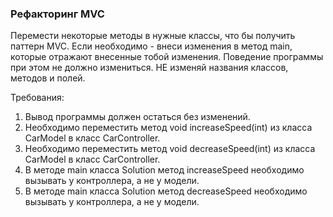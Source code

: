 
### Рефакторинг MVC

Перемести некоторые методы в нужные классы, что бы получить паттерн MVC. Если необходимо - внеси изменения в
метод main, которые отражают внесенные тобой изменения. Поведение программы при этом не должно измениться.
НЕ изменяй названия классов, методов и полей.


Требования:
1.	Вывод программы должен остаться без изменений.
2.	Необходимо переместить метод void increaseSpeed(int) из класса CarModel в класс CarController.
3.	Необходимо переместить метод void decreaseSpeed(int) из класса CarModel в класс CarController.
4.	В методе main класса Solution метод increaseSpeed необходимо вызывать у контроллера, а не у модели.
5.	В методе main класса Solution метод decreaseSpeed необходимо вызывать у контроллера, а не у модели.


